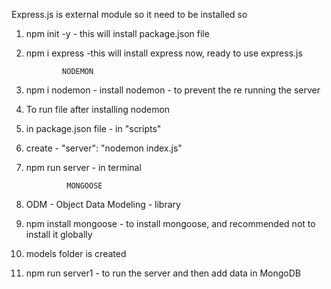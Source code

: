 Express.js is external module so it need to be installed so
1.  npm init -y - this will install package.json file
2.  npm i express -this will install express
    now, ready to use express.js

                NODEMON

3.  npm i nodemon - install nodemon - to prevent the re running the server
4.  To run file after installing nodemon
5.  in package.json file - in "scripts"
6.  create - "server": "nodemon index.js"
7. npm run server - in terminal

                MONGOOSE
8. ODM - Object Data Modeling - library
9. npm install mongoose - to install mongoose, and recommended not to install it globally
10. models folder is created
11. npm run server1 - to run the server and then add data in MongoDB